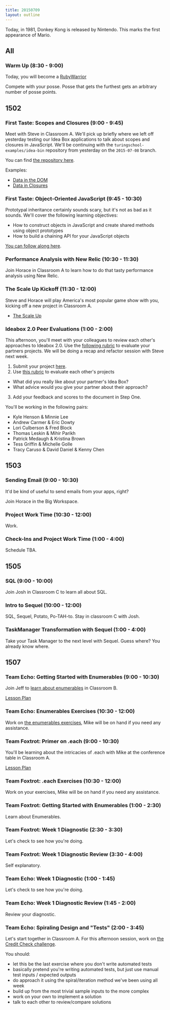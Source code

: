 ```yaml
---
title: 20150709
layout: outline
---
```


Today, in 1981, Donkey Kong is released by Nintendo. This marks the first appearance of Mario.


## All

### Warm Up (8:30 - 9:00)

Today, you will become a [RubyWarrior](https://www.bloc.io/ruby-warrior/)

Compete with your posse. Posse that gets the furthest gets an arbitrary
number of posse points.

## 1502

### First Taste: Scopes and Closures (9:00 - 9:45)

Meet with Steve in Classroom A. We'll pick up briefly where we left off yesterday testing our Idea Box applications to talk about scopes and closures in JavaScript. We'll be continuing with the `turingschool-examples/idea-bin` repository from yesterday on the `2015-07-08` branch.

You can find [the repository here][ibn].

Examples:

* [Data in the DOM](http://jsbin.com/lowafo/edit?js,console,output)
* [Data in Closures](http://jsbin.com/zobafu/2/edit?js,console,output)

[ibn]: https://github.com/turingschool-examples/idea-bin

### First Taste: Object-Oriented JavaScript (9:45 - 10:30)

Prototypal inheritance certainly sounds scary, but it's not as bad as it sounds. We'll cover the following learning objectives:

* How to construct objects in JavaScript and create shared methods using object prototypes
* How to build a chaining API for your JavaScript objects

[You can follow along here][mdn].

[mdn]: https://github.com/mdn/advanced-js-fundamentals-ck/tree/gh-pages/tutorials/object-oriented-javascript

### Performance Analysis with New Relic (10:30 - 11:30)

Join Horace in Classroom A to learn how to do that tasty
performance analysis using New Relic.

### The Scale Up Kickoff (11:30 - 12:00)

Steve and Horace will play America's most popular game show with you,
kicking off a new project in Classroom A.

* [The Scale Up](https://github.com/JumpstartLab/curriculum/blob/master/source/projects/the_scale_up.markdown)

### Ideabox 2.0 Peer Evaluations (1:00 - 2:00)

This afternoon, you'll meet with your colleagues to review each other's approaches to Ideabox 2.0. Use the [following rubric][rubric] to evaluate your partners projects. We will be doing a recap and refactor session with Steve next week.

1. Submit your project [here](https://etherpad.mozilla.org/ideabox-submissions).
2. Use [this rubric][rubric] to evaluate each other's projects
  * What did you really like about your partner's Idea Box?
  * What advice would you give your partner about their approach?
3. Add your feedback and scores to the document in Step One.

You'll be working in the following pairs:

* Kyle Henson & Minnie Lee
* Andrew Carmer & Eric Dowty
* Lori Culberson & Fred Block
* Thomas Leskin & Mihir Parikh
* Patrick Medaugh & Kristina Brown
* Tess Griffin & Michelle Golle
* Tracy Caruso & David Daniel & Kenny Chen

[rubric]: https://github.com/JumpstartLab/curriculum/blob/4fdd6da8e2e431beeb77012e271de1eee90d5e07/source/projects/revenge_of_idea_box.markdown#rubric

## 1503

### Sending Email (9:00 - 10:30)

It'd be kind of useful to send emails from your apps, right?

Join Horace in the Big Workspace.

### Project Work Time (10:30 - 12:00)

Work.

### Check-Ins and Project Work Time (1:00 - 4:00)

Schedule TBA.


## 1505

### SQL (9:00 - 10:00)

Join Josh in Classroom C to learn all about SQL.

### Intro to Sequel (10:00 - 12:00)

SQL, Sequel, Potato, Po-TAH-to. Stay in classroom C with Josh.

### TaskManager Transformation with Sequel (1:00 - 4:00)

Take your Task Manager to the next level with Sequel. Guess where?
You already know where.


## 1507

### Team Echo: Getting Started with Enumerables (9:00 - 10:30)

Join Jeff to [learn about enumerables](https://github.com/turingschool/lesson_plans/blob/master/ruby_01-object_oriented_programming_with_ruby/enumerable_methods.markdown) in Classroom B.

[Lesson Plan](https://github.com/turingschool/lesson_plans/blob/master/ruby_01-object_oriented_programming_with_ruby/enumerable_methods.markdown)

### Team Echo: Enumerables Exercises (10:30 - 12:00)

Work on [the enumerables exercises](https://github.com/turingschool/enums-exercises), Mike will be on hand if you need any
assistance.

### Team Foxtrot: Primer on .each (9:00 - 10:30)

You'll be learning about the intricacies of .each with Mike at the conference table in 
Classroom A.

[Lesson Plan](https://github.com/turingschool/lesson_plans/blob/master/ruby_01-object_oriented_programming_with_ruby/primer_on_each.markdown)

### Team Foxtrot: .each Exercises (10:30 - 12:00)

Work on your exercises, Mike will be on hand if you need any assistance.

### Team Foxtrot: Getting Started with Enumerables (1:00 - 2:30)

Learn about Enumerables.

### Team Foxtrot: Week 1 Diagnostic (2:30 - 3:30)

Let's check to see how you're doing.

### Team Foxtrot: Week 1 Diagnostic Review (3:30 - 4:00)

Self explanatory.

### Team Echo: Week 1 Diagnostic (1:00 - 1:45)

Let's check to see how you're doing.

### Team Echo: Week 1 Diagnostic Review (1:45 - 2:00)

Review your diagnostic.


### Team Echo: Spiraling Design and "Tests" (2:00 - 3:45)

Let's start together in Classroom A. For this afternoon session, work on [the Credit Check challenge](https://github.com/turingschool/challenges/blob/master/credit_check.markdown). 

You should:

* let this be the last exercise where you don't write automated tests
* basically pretend you're writing automated tests, but just use manual test inputs / expected outputs
* do approach it using the spiral/iteration method we've been using all week
* build up from the most trivial sample inputs to the more complex
* work on your own to implement a solution
* talk to each other to review/compare solutions
